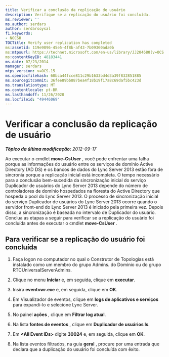 ```yaml
---
title: Verificar a conclusão da replicação de usuário
description: Verifique se a replicação do usuário foi concluída.
ms.reviewer: ''
ms.author: serdars
author: serdarsoysal
f1.keywords:
- NOCSH
TOCTitle: Verify user replication has completed
ms:assetid: 119e9896-45e5-4f8b-af43-7b09360ada0b
ms:mtpsurl: https://technet.microsoft.com/en-us/library/JJ204680(v=OCS.15)
ms:contentKeyID: 48183441
ms.date: 07/23/2014
manager: serdars
mtps_version: v=OCS.15
ms.openlocfilehash: 60bca44fcce811c29b1633bd4d3a39f832851885
ms.sourcegitcommit: 36fee89bb887bea4f18b19f17a8c69daf5bc423d
ms.translationtype: MT
ms.contentlocale: pt-BR
ms.lasthandoff: 11/26/2020
ms.locfileid: "49446069"
---
```

# <a name="verify-user-replication-has-completed"></a>Verificar a conclusão da replicação de usuário

<div data-xmlns="http://www.w3.org/1999/xhtml">

<div class="topic" data-xmlns="http://www.w3.org/1999/xhtml" data-msxsl="urn:schemas-microsoft-com:xslt" data-cs="https://msdn.microsoft.com/">

<div data-asp="https://msdn2.microsoft.com/asp">



</div>

<div id="mainSection">

<div id="mainBody">

<span> </span>

_**Tópico da última modificação:** 2012-09-17_

Ao executar o cmdlet **move-CsUser** , você pode enfrentar uma falha porque as informações do usuário entre os serviços de domínio Active Directory (AD DS) e os bancos de dados do Lync Server 2013 estão fora de sincronia porque a replicação inicial está incompleta. O tempo necessário para a conclusão bem-sucedida da sincronização inicial do serviço Duplicador de usuários do Lync Server 2013 depende do número de controladores de domínio hospedados na floresta do Active Directory que hospeda o pool do Lync Server 2013. O processo de sincronização inicial do serviço Duplicador de usuários do Lync Server 2013 ocorre quando o servidor front-end do Lync Server 2013 é iniciado pela primeira vez. Depois disso, a sincronização é baseada no intervalo de Duplicador do usuário. Conclua as etapas a seguir para verificar se a replicação do usuário foi concluída antes de executar o cmdlet **move-CsUser** .

<div>

## <a name="to-verify-user-replication-has-completed"></a>Para verificar se a replicação do usuário foi concluída

1.  Faça logon no computador no qual o Construtor de Topologias está instalado como um membro do grupo Admins. do Domínio ou do grupo RTCUniversalServerAdmins.

2.  Clique no menu **Iniciar** e, em seguida, clique em **executar**.

3.  Insira **eventvwr.exe** e, em seguida, clique em **OK**.

4.  Em Visualizador de eventos, clique em **logs de aplicativos e serviços** para expandi-lo e selecione Lync Server.

5.  No painel **ações** , clique em **Filtrar log atual**.

6.  Na lista **fontes de eventos** , clique em **Duplicador de usuários ls**.

7.  Em **\<All Event IDs\>** digite **30024** e, em seguida, clique em **OK**.

8.  Na lista eventos filtrados, na guia **geral** , procure por uma entrada que declara que a duplicação do usuário foi concluída com êxito.

</div>

</div>

<span> </span>

</div>

</div>

</div>

